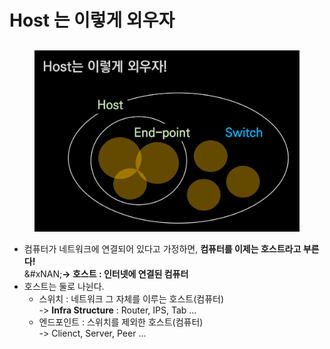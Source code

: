 # Host 는 이렇게 외우자

##

<figure><img src="../../../../.gitbook/assets/image (9) (1) (1) (1) (1).png" alt=""><figcaption></figcaption></figure>

* 컴퓨터가 네트워크에 연결되어 있다고 가정하면, **컴퓨터를 이제는 호스트라고 부른다!**\
  &#xNAN;**-> 호스트 : 인터넷에 연결된 컴퓨터**
* 호스트는 둘로 나뉜다.
  * 스위치 : 네트워크 그 자체를 이루는 호스트(컴퓨터)\
    -> **Infra Structure** : Router, IPS, Tab ...
  * 엔드포인트 : 스위치를 제외한 호스트(컴퓨터)\
    -> Clienct, Server, Peer ...
